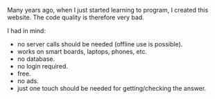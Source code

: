 Many years ago, when I just started learning to program, I created this website. The code quality is therefore very bad.

I had in mind:
- no server calls should be needed (offline use is possible).
- works on smart boards, laptops, phones, etc.
- no database.
- no login required.
- free.
- no ads.
- just one touch should be needed for getting/checking the answer.